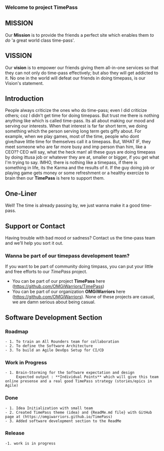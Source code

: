 ### Welcome to project TimePass

## MISSION

Our **Mission** is to provide the friends a perfect site which enables them *to do* 'a great world class time-pass'.

## VISSION

Our **vision** is to empower our friends giving them all-in-one services so that they can not only do time-pass effectively;
but also they will get addicted to it. No one in the world will defeat our friends in doing timepass, is our Vision's statement.

## Introduction

People always criticize the ones who do time-pass; even I did criticize others; coz I didn't get time for doing timepass.
But trust me there is nothing anything like which is called time-pass. Its all about making our mood and serving our interests.
When that interest is far far short term, we doing something which the person serving long term gets giffy about. For example, when we play games, most of the time, people who dont give/have little time for themselves call it a timepass. But, WHAT IF, they meet someone who are far more busy and imp person than him, like a CEO?? CEO will say, what the heck man! all these guys are doing timepass by doing ittusa job or whatever they are at, smaller or bigger, if you get what I'm trying to say. IMHO, there is nothing like a timepass, if there is something in life, its the Karma and the results of it. If the guy doing job or playing game gets money or some refreshment or a healthy exercize to brain then our **TimePass** is here to support them.

## One-Liner

Well! The time is already passing by, we just wanna make it a good time-pass.

## Support or Contact

Having trouble with bad mood or sadness? Contact us the time-pass team and we’ll help you sort it out.

### Wanna be part of our timepass development team?

If you want to be part of community doing timpass, you can put your little and free efforts to our _TimePass_ project.
 - You can be part of our project **TimePass** here (https://github.com/OMGiWarriors/TimePass)
 - You can be part of our organization **OMGiWarriors** here (https://github.com/OMGiWarriors).
None of these projects are casual, we are damn serious about being casual.

## Software Development Section

### Roadmap
   
    - 1. To train an All Rounders team for collaboration
    - 2. To define the Software Architecture
    - 3. To build an Agile DevOps Setup for CI/CD
    
### Work in Progress
    
    - 1. Brain-Storming for the Software expectation and design
         Expected output : **Individual Points** which will give this team online presense and a real good TimePass strategy (stories/epics in Agile)
    
### Done

    - 1. Idea Initialization with small team
    - 2. Created TimePass theme (idea) and {ReadMe.md file} with GitHub page at (https://omgiwarriors.github.io/TimePass)
    - 3. Added software development section to the ReadMe
    
### Release

    -1. work is in progress
